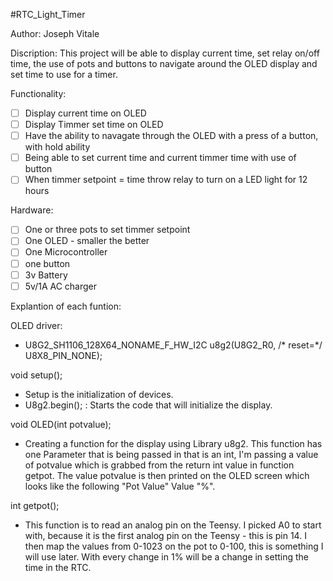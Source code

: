 #RTC_Light_Timer

Author: Joseph Vitale

Discription: This project will be able to display current time, set relay on/off time, the use of pots and buttons to navigate around the OLED display and set time to use for a timer.

Functionality:
- [ ] Display current time on OLED
- [ ] Display Timmer set time on OLED
- [ ] Have the ability to navagate through the OLED with a press of a button, with hold ability
- [ ] Being able to set current time and current timmer time with use of button
- [ ] When timmer setpoint = time throw relay to turn on a LED light for 12 hours

Hardware:
- [ ] One or three pots to set timmer setpoint
- [ ] One OLED - smaller the better
- [ ] One Microcontroller
- [ ] one button
- [ ] 3v Battery
- [ ] 5v/1A AC charger

Explantion of each funtion:

OLED driver:
- U8G2_SH1106_128X64_NONAME_F_HW_I2C u8g2(U8G2_R0, /* reset=*/ U8X8_PIN_NONE);


void setup();
- Setup is the initialization of devices. 
- U8g2.begin(); : Starts the code that will initialize the display.

void OLED(int potvalue); 
- Creating a function for the display using Library u8g2. This function has one Parameter that is being passed in that is an int, I'm passing a value of potvalue which is grabbed from the return int value in function getpot. The value potvalue is then printed on the OLED screen which looks like the following "Pot Value" Value "%".

int getpot(); 
- This function is to read an analog pin on the Teensy. I picked A0 to start with, because it is the first analog pin on the Teensy - this is pin 14. I then map the values from 0-1023 on the pot to 0-100, this is something I will use later. With every change in 1% will be a change in setting the time in the RTC. 
